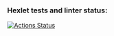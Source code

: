 ### Hexlet tests and linter status:
[![Actions Status](https://github.com/FooXeeD/python-project-52/actions/workflows/hexlet-check.yml/badge.svg)](https://github.com/FooXeeD/python-project-52/actions)